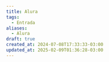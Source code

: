 ```yaml
---
title: Alura
tags:
  - Entrada
aliases:
  - Alura
draft: true
created_at: 2024-07-08T17:33:33-03:00
updated_at: 2025-02-09T01:36:28-03:00
---
```


